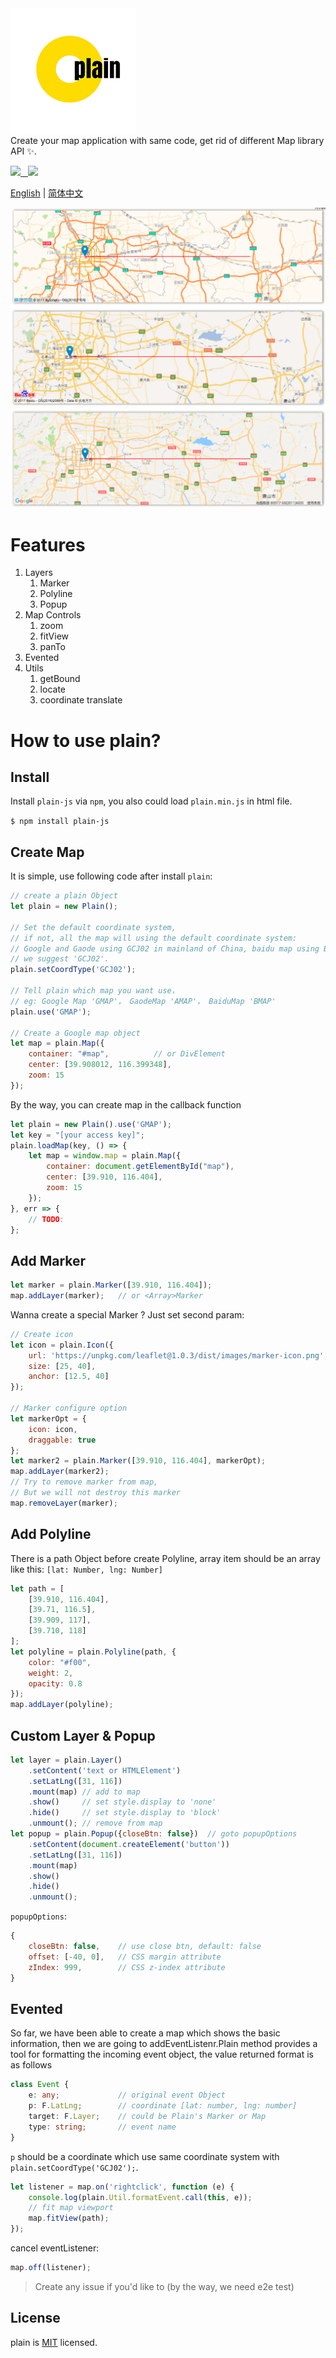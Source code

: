 <a href="https://github.com/XingzheFE/plain">
    <img src="https://raw.githubusercontent.com/XingzheFE/plain/HEAD/images/logo.png" alt="">
    <br/>
</a>
Create your map application with same code, get rid of different Map library API ✨.
<p>
    <a href="https://www.npmjs.com/package/plain-js">
        <img src="https://img.shields.io/npm/v/plain-js.svg">
    </a>
    <a href="https://travis-ci.org/XingzheFE/plain">
        <img src="https://travis-ci.org/XingzheFE/plain.svg?branch=master" alt="">
    </a>
    <a href="https://www.npmjs.com/package/plain-js">
        <img src="https://img.shields.io/npm/dt/plain-js.svg" alt="">
    </a>
    <a href="/Dafrok/vue-baidu-map/blob/master">
        <img src="https://img.shields.io/github/license/XingzheFE/plain.svg">
    </a>
</p>

[English](./README.en.md) | [简体中文](./README.md)

![example](./images/example.png)


# Features
1. Layers
    1. Marker
    2. Polyline
    3. Popup
2. Map Controls
    1. zoom
    2. fitView
    3. panTo
3. Evented
4. Utils
    1. getBound
    2. locate
    3. coordinate translate

# How to use plain?

## Install
Install `plain-js` via `npm`, you also could load `plain.min.js` in html file.

`$ npm install plain-js`

## Create Map
It is simple, use following code after install `plain`:
```javascript
// create a plain Object
let plain = new Plain();

// Set the default coordinate system,
// if not, all the map will using the default coordinate system:
// Google and Gaode using GCJ02 in mainland of China, baidu map using BD09.
// we suggest 'GCJ02'.
plain.setCoordType('GCJ02');

// Tell plain which map you want use，
// eg: Google Map 'GMAP'， GaodeMap 'AMAP'， BaiduMap 'BMAP'
plain.use('GMAP');

// Create a Google map object
let map = plain.Map({
    container: "#map",          // or DivElement
    center: [39.908012, 116.399348],
    zoom: 15
});
```
By the way, you can create map in the callback function
```javascript
let plain = new Plain().use('GMAP');
let key = "[your access key]";
plain.loadMap(key, () => {
    let map = window.map = plain.Map({
        container: document.getElementById("map"),
        center: [39.910, 116.404],
        zoom: 15
    });
}, err => {
    // TODO:
};

```

## Add Marker
```javascript
let marker = plain.Marker([39.910, 116.404]);
map.addLayer(marker);   // or <Array>Marker
```
Wanna create a special Marker ? Just set second param:
```javascript
// Create icon
let icon = plain.Icon({
    url: 'https://unpkg.com/leaflet@1.0.3/dist/images/marker-icon.png',
    size: [25, 40],
    anchor: [12.5, 40]
});

// Marker configure option
let markerOpt = {
    icon: icon,
    draggable: true
};
let marker2 = plain.Marker([39.910, 116.404], markerOpt);
map.addLayer(marker2);
// Try to remove marker from map,
// But we will not destroy this marker
map.removeLayer(marker);
```

## Add Polyline
There is a path Object before create Polyline, array item should be an array like this: `[lat: Number, lng: Number]`
```javascript
let path = [
    [39.910, 116.404],
    [39.71, 116.5],
    [39.909, 117],
    [39.710, 118]
];
let polyline = plain.Polyline(path, {
    color: "#f00",
    weight: 2,
    opacity: 0.8
});
map.addLayer(polyline);
```

## Custom Layer & Popup
```javascript
let layer = plain.Layer()
    .setContent('text or HTMLElement')
    .setLatLng([31, 116])
    .mount(map) // add to map
    .show()     // set style.display to 'none'
    .hide()     // set style.display to 'block'
    .unmount(); // remove from map
let popup = plain.Popup({closeBtn: false})  // goto popupOptions
    .setContent(document.createElement('button'))
    .setLatLng([31, 116])
    .mount(map)
    .show()
    .hide()
    .unmount();
```
`popupOptions`:
```javascript
{
    closeBtn: false,    // use close btn, default: false
    offset: [-40, 0],   // CSS margin attribute
    zIndex: 999,        // CSS z-index attribute
}
```

## Evented
So far, we have been able to create a map which shows the basic information, then we are going to addEventListenr.Plain method provides a tool for formatting the incoming event object, the value returned format is as follows
```typescript
class Event {
    e: any;             // original event Object
    p: F.LatLng;        // coordinate [lat: number, lng: number]
    target: F.Layer;    // could be Plain's Marker or Map
    type: string;       // event name
}
```
`p` should be a coordinate which use same coordinate system with `plain.setCoordType('GCJ02');`.

```javascript
let listener = map.on('rightclick', function (e) {
    console.log(plain.Util.formatEvent.call(this, e));
    // fit map viewport
    map.fitView(path);
});
```
cancel eventListener:
```javascript
map.off(listener);
```
> Create any issue if you'd like to (by the way, we need e2e test)

## License

plain is [MIT](./LICENSE) licensed.

